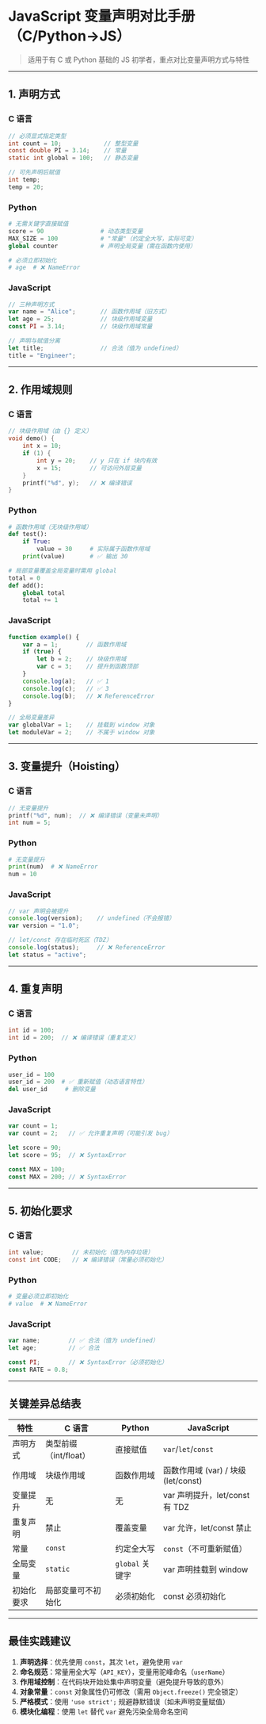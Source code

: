 # JavaScript 变量声明对比手册（C/Python→JS）

> 适用于有 C 或 Python 基础的 JS 初学者，重点对比变量声明方式与特性

---

## 1. 声明方式

### C 语言
```c
// 必须显式指定类型
int count = 10;            // 整型变量
const double PI = 3.14;    // 常量
static int global = 100;   // 静态变量

// 可先声明后赋值
int temp;
temp = 20;
```

### Python
```python
# 无需关键字直接赋值
score = 90                # 动态类型变量
MAX_SIZE = 100            # "常量"（约定全大写，实际可变）
global counter            # 声明全局变量（需在函数内使用）

# 必须立即初始化
# age  # ❌ NameError
```

### JavaScript
```javascript
// 三种声明方式
var name = "Alice";       // 函数作用域（旧方式）
let age = 25;             // 块级作用域变量
const PI = 3.14;          // 块级作用域常量

// 声明与赋值分离
let title;                // 合法（值为 undefined）
title = "Engineer";
```

---

## 2. 作用域规则

### C 语言
```c
// 块级作用域（由 {} 定义）
void demo() {
    int x = 10;
    if (1) {
        int y = 20;    // y 只在 if 块内有效
        x = 15;        // 可访问外层变量
    }
    printf("%d", y);   // ❌ 编译错误
}
```

### Python
```python
# 函数作用域（无块级作用域）
def test():
    if True:
        value = 30     # 实际属于函数作用域
    print(value)       # ✅ 输出 30

# 局部变量覆盖全局变量时需用 global
total = 0
def add():
    global total
    total += 1
```

### JavaScript
```javascript
function example() {
    var a = 1;        // 函数作用域
    if (true) {
        let b = 2;    // 块级作用域
        var c = 3;    // 提升到函数顶部
    }
    console.log(a);   // ✅ 1
    console.log(c);   // ✅ 3
    console.log(b);   // ❌ ReferenceError
}

// 全局变量差异
var globalVar = 1;    // 挂载到 window 对象
let moduleVar = 2;    // 不属于 window 对象
```

---

## 3. 变量提升（Hoisting）

### C 语言
```c
// 无变量提升
printf("%d", num);  // ❌ 编译错误（变量未声明）
int num = 5;
```

### Python
```python
# 无变量提升
print(num)  # ❌ NameError
num = 10
```

### JavaScript
```javascript
// var 声明会被提升
console.log(version);    // undefined（不会报错）
var version = "1.0";

// let/const 存在临时死区（TDZ）
console.log(status);     // ❌ ReferenceError
let status = "active";
```

---

## 4. 重复声明

### C 语言
```c
int id = 100;
int id = 200;  // ❌ 编译错误（重复定义）
```

### Python
```python
user_id = 100
user_id = 200  # ✅ 重新赋值（动态语言特性）
del user_id     # 删除变量
```

### JavaScript
```javascript
var count = 1;
var count = 2;   // ✅ 允许重复声明（可能引发 bug）

let score = 90;
let score = 95;  // ❌ SyntaxError

const MAX = 100;
const MAX = 200; // ❌ SyntaxError
```

---

## 5. 初始化要求

### C 语言
```c
int value;        // 未初始化（值为内存垃圾）
const int CODE;   // ❌ 编译错误（常量必须初始化）
```

### Python
```python
# 变量必须立即初始化
# value  # ❌ NameError
```

### JavaScript
```javascript
var name;        // ✅ 合法（值为 undefined）
let age;         // ✅ 合法

const PI;        // ❌ SyntaxError（必须初始化）
const RATE = 0.8;
```

---

## 关键差异总结表

| 特性       | C 语言                | Python          | JavaScript                          |
| ---------- | --------------------- | --------------- | ----------------------------------- |
| 声明方式   | 类型前缀（int/float） | 直接赋值        | `var`/`let`/`const`                 |
| 作用域     | 块级作用域            | 函数作用域      | 函数作用域 (var) / 块级 (let/const) |
| 变量提升   | 无                    | 无              | var 声明提升，let/const 有 TDZ      |
| 重复声明   | 禁止                  | 覆盖变量        | var 允许，let/const 禁止            |
| 常量       | `const`               | 约定全大写      | `const`（不可重新赋值）             |
| 全局变量   | `static`              | `global` 关键字 | var 声明挂载到 window               |
| 初始化要求 | 局部变量可不初始化    | 必须初始化      | const 必须初始化                    |

---

## 最佳实践建议

1. **声明选择**：优先使用 `const`，其次 `let`，避免使用 `var`
2. **命名规范**：常量用全大写（`API_KEY`），变量用驼峰命名（`userName`）
3. **作用域控制**：在代码块开始处集中声明变量（避免提升导致的意外）
4. **对象常量**：`const` 对象属性仍可修改（需用 `Object.freeze()` 完全锁定）
5. **严格模式**：使用 `'use strict';` 规避静默错误（如未声明变量赋值）
6. **模块化编程**：使用 `let` 替代 `var` 避免污染全局命名空间

